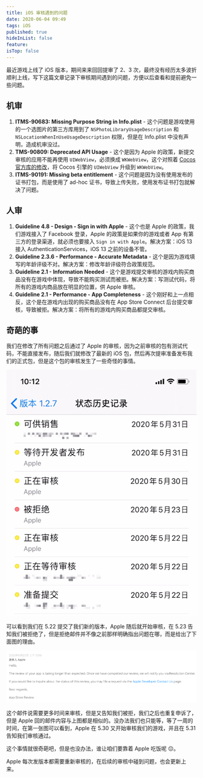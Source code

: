 ```yaml
---
title: iOS 审核遇到的问题
date: 2020-06-04 09:49
tags: iOS
published: true
hideInList: false
feature: 
isTop: false
---
```


最近游戏上线了 iOS 版本，期间来来回回提审了 2、3 次，最终没有经历太多波折顺利上线，写下这篇文章记录下审核期间遇到的问题，方便以后查看和提前避免一些问题。

<!-- more -->

## 机审

1. **ITMS-90683: Missing Purpose String in Info.plist** - 这个问题是游戏使用的一个选图片的第三方库用到了 `NSPhotoLibraryUsageDescription` 和 `NSLocationWhenInUseUsageDescription` 权限，但是在 Info.plist 中没有声明，造成机审没过。
2. **TMS-90809: Deprecated API Usage** - 这个是因为 Apple 的政策，新提交审核的应用不能再使用 `UIWebView`，必须换成 `WKWebView`，这个对照着 [Cocos 官方库的修改](https://github.com/cocos2d/cocos2d-x/commit/9df47ef6fdf30694ae4dccd53351c7dcbd9dfbec#diff-a9b7eb55473ca4904dafd82ad5aa03df)，将 Cocos 引擎的 `UIWebView` 升级到 `WKWebView`。
3. **ITMS-90191: Missing beta entitlement** - 这个问题是因为没有使用发布的证书打包，而是使用了 ad-hoc 证书，导致上传失败，使用发布证书打包就解决了问题。

## 人审

1. **Guideline 4.8 - Design - Sign in with Apple** - 这个也是 Apple 的政策，我们游戏接入了 Facebook 登录，Apple 的政策是如果你的游戏或者 App 有第三方的登录渠道，就必须也要接入 `Sign in with Apple`。解决方案：iOS 13 接入 AuthenticationServices，iOS 13 之前的设备不管。
2. **Guideline 2.3.6 - Performance - Accurate Metadata** - 这个是因为游戏填写的年龄评级不对。解决方案：修改年龄评级符合政策规范。
3. **Guideline 2.1 - Information Needed** - 这个是游戏提交审核的游戏内购买商品没有在游戏中体现，导致不能购买测试而被拒。解决方案：写测试代码，将所有的游戏内商品放在明显的位置，供 Apple 审核。
4. **Guideline 2.1 - Performance - App Completeness** - 这个刚好和上一点相反，这个是在游戏内出现的购买商品没有在 App Store Connect 后台提交审核，导致被拒。解决方案：将所有的游戏内购买商品都提交审核。

## 奇葩的事

我们在修改了所有问题之后通过了 Apple 的审核，因为之前审核的包有测试代码，不能直接发布，随后我们就修改了最新的 iOS 包，然后再次提审准备发布我们的正式包，但是这个包的审核发生了一些奇怪的事情。

![Apple 审核过程](https://github.com/LZhenHong/BlogImages/blob/master/iOS-review.png?raw=true)

可以看到我们在 5.22 提交了我们新的版本，Apple 随后就开始审核，在 5.23 告知我们被拒绝了，但是拒绝邮件并不像之前那样明确指出问题在哪，而是给出了下面图的理由。

![Apple 拒审邮件](https://github.com/LZhenHong/BlogImages/blob/master/iOS-resolution-center-mail.png?raw=true)

这个邮件说需要更多时间来审核，但是又告知我们被拒，我们之后也重复申诉了，但是 Apple 回的邮件内容与上图都是相似的。没办法我们也只能等，等了一周的时间，在第一张图可以看到，Apple 在 5.30 又开始审核我们的游戏，并且在 5.31 告知我们审核通过。

这个事情就很奇葩吧，但是也没办法，谁让咱们要靠着 Apple 吃饭呢 😔。

Apple 每次发版本都需要重新审核的，在后续的审核中碰到问题，也会更新上来。
